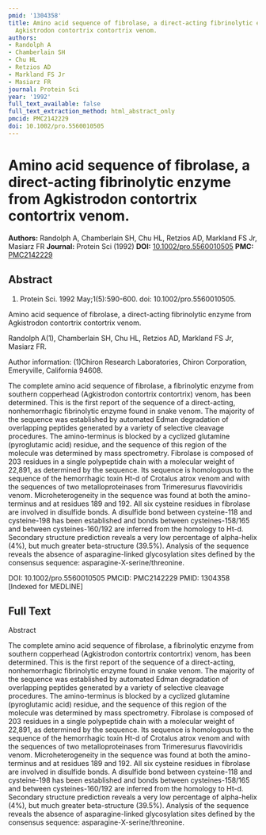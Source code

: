 ```yaml
---
pmid: '1304358'
title: Amino acid sequence of fibrolase, a direct-acting fibrinolytic enzyme from
  Agkistrodon contortrix contortrix venom.
authors:
- Randolph A
- Chamberlain SH
- Chu HL
- Retzios AD
- Markland FS Jr
- Masiarz FR
journal: Protein Sci
year: '1992'
full_text_available: false
full_text_extraction_method: html_abstract_only
pmcid: PMC2142229
doi: 10.1002/pro.5560010505
---
```


# Amino acid sequence of fibrolase, a direct-acting fibrinolytic enzyme from Agkistrodon contortrix contortrix venom.
**Authors:** Randolph A, Chamberlain SH, Chu HL, Retzios AD, Markland FS Jr, Masiarz FR
**Journal:** Protein Sci (1992)
**DOI:** [10.1002/pro.5560010505](https://doi.org/10.1002/pro.5560010505)
**PMC:** [PMC2142229](https://www.ncbi.nlm.nih.gov/pmc/articles/PMC2142229/)

## Abstract

1. Protein Sci. 1992 May;1(5):590-600. doi: 10.1002/pro.5560010505.

Amino acid sequence of fibrolase, a direct-acting fibrinolytic enzyme from 
Agkistrodon contortrix contortrix venom.

Randolph A(1), Chamberlain SH, Chu HL, Retzios AD, Markland FS Jr, Masiarz FR.

Author information:
(1)Chiron Research Laboratories, Chiron Corporation, Emeryville, California 
94608.

The complete amino acid sequence of fibrolase, a fibrinolytic enzyme from 
southern copperhead (Agkistrodon contortrix contortrix) venom, has been 
determined. This is the first report of the sequence of a direct-acting, 
nonhemorrhagic fibrinolytic enzyme found in snake venom. The majority of the 
sequence was established by automated Edman degradation of overlapping peptides 
generated by a variety of selective cleavage procedures. The amino-terminus is 
blocked by a cyclized glutamine (pyroglutamic acid) residue, and the sequence of 
this region of the molecule was determined by mass spectrometry. Fibrolase is 
composed of 203 residues in a single polypeptide chain with a molecular weight 
of 22,891, as determined by the sequence. Its sequence is homologous to the 
sequence of the hemorrhagic toxin Ht-d of Crotalus atrox venom and with the 
sequences of two metalloproteinases from Trimeresurus flavoviridis venom. 
Microheterogeneity in the sequence was found at both the amino-terminus and at 
residues 189 and 192. All six cysteine residues in fibrolase are involved in 
disulfide bonds. A disulfide bond between cysteine-118 and cysteine-198 has been 
established and bonds between cysteines-158/165 and between cysteines-160/192 
are inferred from the homology to Ht-d. Secondary structure prediction reveals a 
very low percentage of alpha-helix (4%), but much greater beta-structure 
(39.5%). Analysis of the sequence reveals the absence of asparagine-linked 
glycosylation sites defined by the consensus sequence: 
asparagine-X-serine/threonine.

DOI: 10.1002/pro.5560010505
PMCID: PMC2142229
PMID: 1304358 [Indexed for MEDLINE]

## Full Text

Abstract

The complete amino acid sequence of fibrolase, a fibrinolytic enzyme from southern copperhead (Agkistrodon contortrix contortrix) venom, has been determined. This is the first report of the sequence of a direct-acting, nonhemorrhagic fibrinolytic enzyme found in snake venom. The majority of the sequence was established by automated Edman degradation of overlapping peptides generated by a variety of selective cleavage procedures. The amino-terminus is blocked by a cyclized glutamine (pyroglutamic acid) residue, and the sequence of this region of the molecule was determined by mass spectrometry. Fibrolase is composed of 203 residues in a single polypeptide chain with a molecular weight of 22,891, as determined by the sequence. Its sequence is homologous to the sequence of the hemorrhagic toxin Ht-d of Crotalus atrox venom and with the sequences of two metalloproteinases from Trimeresurus flavoviridis venom. Microheterogeneity in the sequence was found at both the amino-terminus and at residues 189 and 192. All six cysteine residues in fibrolase are involved in disulfide bonds. A disulfide bond between cysteine-118 and cysteine-198 has been established and bonds between cysteines-158/165 and between cysteines-160/192 are inferred from the homology to Ht-d. Secondary structure prediction reveals a very low percentage of alpha-helix (4%), but much greater beta-structure (39.5%). Analysis of the sequence reveals the absence of asparagine-linked glycosylation sites defined by the consensus sequence: asparagine-X-serine/threonine.
